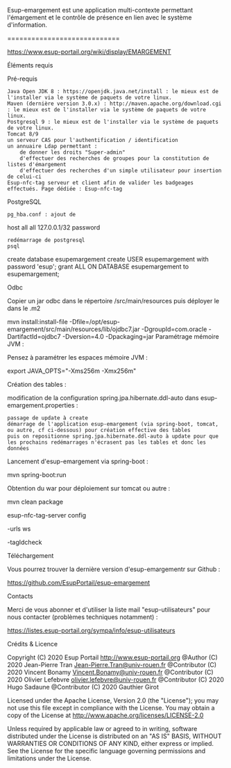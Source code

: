 Esup-emargement est une application multi-contexte permettant l'émargement et le contrôle de présence en lien avec le système d'information.

============================

https://www.esup-portail.org/wiki/display/EMARGEMENT

Éléments requis

Pré-requis

    Java Open JDK 8 : https://openjdk.java.net/install : le mieux est de l'installer via le système de paquets de votre linux.
    Maven (dernière version 3.0.x) : http://maven.apache.org/download.cgi : le mieux est de l'installer via le système de paquets de votre linux.
    Postgresql 9 : le mieux est de l'installer via le système de paquets de votre linux.
    Tomcat 8/9
    un serveur CAS pour l'authentification / identification
    un annuaire Ldap permettant :
        de donner les droits "Super-admin"
        d'effectuer des recherches de groupes pour la constitution de listes d'émargement
        d'effectuer des recherches d'un simple utilisateur pour insertion de celui-ci
    Esup-nfc-tag serveur et client afin de valider les badgeages effectués. Page dédiée : Esup-nfc-tag

PostgreSQL

    pg_hba.conf : ajout de

host    all             all             127.0.0.1/32            password

    redémarrage de postgresql
    psql

create database esupemargement
create USER esupemargement with password 'esup';
grant ALL ON DATABASE esupemargement to esupemargement; 

Odbc

Copier un jar odbc dans le répertoire /src/main/resources puis déployer le dans le .m2

mvn install:install-file  -Dfile=/opt/esup-emargement/src/main/resources/lib/ojdbc7.jar -DgroupId=com.oracle -DartifactId=ojdbc7 -Dversion=4.0 -Dpackaging=jar
Paramétrage mémoire JVM :

Pensez à paramétrer les espaces mémoire JVM :

export JAVA_OPTS="-Xms256m -Xmx256m"

Création des tables :

modification de la configuration spring.jpa.hibernate.ddl-auto dans esup-emargement.properties :

    passage de update à create
    démarrage de l'application esup-emargement (via spring-boot, tomcat, ou autre, cf ci-dessous) pour création effective des tables
    puis on repositionne spring.jpa.hibernate.ddl-auto à update pour que les prochains redémarrages n'écrasent pas les tables et donc les données

Lancement d'esup-emargement via spring-boot :

mvn spring-boot:run

Obtention du war pour déploiement sur tomcat ou autre :

mvn clean package

esup-nfc-tag-server config

-urls ws
<bean id="emargementJavaExtApi" class="org.esupportail.nfctag.service.api.impl.AppliExtRestWs">
    <property name="isTagableUrl" value="https://esup-emargement.univ-ville.fr/wsrest/nfc/isTagable"/>
    <property name="validateTagUrl" value="https://esup-emargement.univ-ville.fr/wsrest/nfc/validateTag"/>
    <property name="getLocationsUrl" value="https://esup-emargement.univ-ville.fr/wsrest/nfc/locations"/>
    <property name="description" value="Web Service Emargement-java test"/>
    <!--property name="backgroundColor" value="rgb(121, 119, 0)"/-->
    <property name="header" value="https://esup-emargement.univ-ville.fr/resources/images/logo.png"/>      
</bean>

-tagIdcheck

<bean id="tagIdCheckApiEsupSgc" class="org.esupportail.nfctag.service.api.impl.TagIdCheckRestWs">
    <property name="tagIdCheckUrl" value="https://esup-sgc.univ-ville.fr/wsrest/nfc/tagIdCheck"/>
    <property name="idFromEppnInitUrl" value="https://esup-sgc.univ-ville.fr/wsrest/nfc/idFromEppnInit"/>
    <property name="description" value="via Esup SGC"/>
</bean>

Téléchargement

Vous pourrez trouver la dernière version d'esup-emargementr sur Github :

https://github.com/EsupPortail/esup-emargement

Contacts

Merci de vous abonner et d'utiliser la liste mail "esup-utilisateurs" pour nous contacter (problèmes techniques notamment) :

https://listes.esup-portail.org/sympa/info/esup-utilisateurs


Crédits & Licence

Copyright (C) 2020 Esup Portail http://www.esup-portail.org
@Author (C) 2020 Jean-Pierre Tran <Jean-Pierre.Tran@univ-rouen.fr>
@Contributor (C) 2020 Vincent Bonamy <Vincent.Bonamy@univ-rouen.fr>
@Contributor (C) 2020 Olivier Lefebvre <olivier.lefebvre@univ-rouen.fr>
@Contributor (C) 2020 Hugo Sadaune
@Contributor (C) 2020 Gauthier Girot

Licensed under the Apache License, Version 2.0 (the "License");
you may not use this file except in compliance with the License.
You may obtain a copy of the License at
        http://www.apache.org/licenses/LICENSE-2.0

Unless required by applicable law or agreed to in writing, software
distributed under the License is distributed on an "AS IS" BASIS,
WITHOUT WARRANTIES OR CONDITIONS OF ANY KIND, either express or implied.
See the License for the specific language governing permissions and
limitations under the License.


